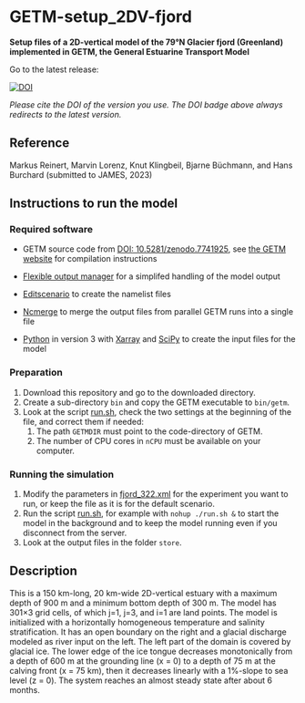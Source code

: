 # GETM-setup_2DV-fjord

**Setup files of a 2D-vertical model of the 79°N Glacier fjord (Greenland)
implemented in GETM, the General Estuarine Transport Model**


Go to the latest release:

[![DOI](https://zenodo.org/badge/DOI/10.5281/zenodo.7755515.svg)](https://doi.org/10.5281/zenodo.7755515)

*Please cite the DOI of the version you use.
The DOI badge above always redirects to the latest version.*


## Reference

Markus Reinert, Marvin Lorenz, Knut Klingbeil, Bjarne Büchmann, and
Hans Burchard (submitted to JAMES, 2023)


## Instructions to run the model

### Required software

* GETM source code from
  [DOI: 10.5281/zenodo.7741925](https://doi.org/10.5281/zenodo.7741925),
  see [the GETM website](https://getm.eu/) for compilation instructions

* [Flexible output manager](https://github.com/BoldingBruggeman/flexout)
  for a simplifed handling of the model output

* [Editscenario](https://github.com/BoldingBruggeman/editscenario)
  to create the namelist files

* [Ncmerge](https://sourceforge.net/p/getm-utils/wiki/ncmerge/)
  to merge the output files from parallel GETM runs into a single file

* [Python](https://www.python.org/) in version 3 with
  [Xarray](https://xarray.dev/) and [SciPy](https://scipy.org/)
  to create the input files for the model

### Preparation

1. Download this repository and go to the downloaded directory.
2. Create a sub-directory `bin` and copy the GETM executable to `bin/getm`.
3. Look at the script [run.sh](run.sh), check the two settings at the
   beginning of the file, and correct them if needed:
    1. The path `GETMDIR` must point to the code-directory of GETM.
    2. The number of CPU cores in `nCPU` must be available on your computer.

### Running the simulation

1. Modify the parameters in [fjord_322.xml](fjord_322.xml) for the
   experiment you want to run,
   or keep the file as it is for the default scenario.
2. Run the script [run.sh](run.sh), for example with `nohup ./run.sh &`
   to start the model in the background and to keep the model running
   even if you disconnect from the server.
3. Look at the output files in the folder `store`.


## Description

This is a 150 km-long, 20 km-wide 2D-vertical estuary with a maximum
depth of 900 m and a minimum bottom depth of 300 m.  The model has
301×3 grid cells, of which j=1, j=3, and i=1 are land points.
The model is initialized with a horizontally homogeneous temperature
and salinity stratification.  It has an open boundary on the right and
a glacial discharge modeled as river input on the left.
The left part of the domain is covered by glacial ice.  The lower edge
of the ice tongue decreases monotonically from a depth of 600 m at the
grounding line (x = 0) to a depth of 75 m at the calving front
(x = 75 km), then it decreases linearly with a 1%-slope to sea level
(z = 0).
The system reaches an almost steady state after about 6 months.
